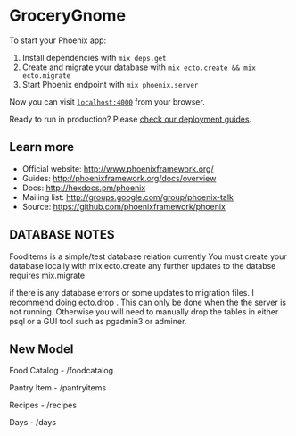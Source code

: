 # GroceryGnome

To start your Phoenix app:

  1. Install dependencies with `mix deps.get`
  2. Create and migrate your database with `mix ecto.create && mix ecto.migrate`
  3. Start Phoenix endpoint with `mix phoenix.server`

Now you can visit [`localhost:4000`](http://localhost:4000) from your browser.

Ready to run in production? Please [check our deployment guides](http://www.phoenixframework.org/docs/deployment).

## Learn more

  * Official website: http://www.phoenixframework.org/
  * Guides: http://phoenixframework.org/docs/overview
  * Docs: http://hexdocs.pm/phoenix
  * Mailing list: http://groups.google.com/group/phoenix-talk
  * Source: https://github.com/phoenixframework/phoenix


## DATABASE NOTES
Fooditems is a simple/test database relation currently
You must create your database locally with mix ecto.create
any further updates to the databse requires mix.migrate

if there is any database errors or some updates to migration files. I recommend doing ecto.drop . This can only be done when the the server is not running. Otherwise you will need to manually drop the tables in either psql or a GUI tool such as pgadmin3 or adminer.



## New Model

Food Catalog - /foodcatalog

Pantry Item - /pantryitems

Recipes - /recipes

Days - /days